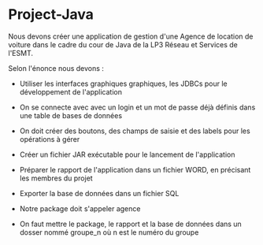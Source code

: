 # Project-Java

Nous devons créer une application de gestion d'une Agence de location de voiture dans le cadre du cour de Java
de la LP3 Réseau et Services de l'ESMT.

Selon l'énonce nous devons :

  - Utiliser les interfaces graphiques graphiques, les JDBCs pour le développement de l'application
  
  - On se connecte avec avec un login et un mot de passe déjà définis dans une table de bases de données
  
  - On doit créer des boutons, des champs de saisie et des labels pour les opérations à gérer
  
  - Créer un fichier JAR exécutable pour le lancement de l'application
  
  - Préparer le rapport de l'application dans un fichier WORD, en précisant les membres du projet
  
  - Exporter la base de données dans un fichier SQL
  
  - Notre package doit s'appeler agence
  
  - On faut mettre le package, le rapport et la base de données dans un dosser nommé groupe_n où n est le numéro du groupe


